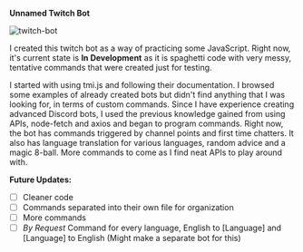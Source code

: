 **Unnamed Twitch Bot**


![twitch-bot](https://imgur.com/oAjFI4H.png)

I created this twitch bot as a way of practicing some JavaScript. Right now, it's current state is **In Development** as it is spaghetti code with very messy, tentative commands that were created just for testing. 

I started with using tmi.js and following their documentation. I browsed some examples of already created bots but didn't find anything that I was looking for, in terms of custom commands. Since I have experience creating advanced Discord bots, I used the previous knowledge gained from using APIs, node-fetch and axios and began to program commands. Right now, the bot has commands triggered by channel points and first time chatters. It also has language translation for various languages, random advice and a magic 8-ball. More commands to come as I find neat APIs to play around with. 

**Future Updates:**

 - [ ] Cleaner code
 - [ ] Commands separated into their own file for organization
 - [ ] More commands
 - [ ] *By Request* Command for every language, English to [Language] and [Language] to English (Might make a separate bot for this)
